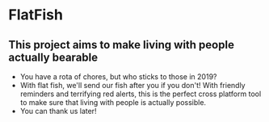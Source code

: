 # FlatFish
## This project aims to make living with people actually bearable

- You have a rota of chores, but who sticks to those in 2019?
- With flat fish, we'll send our fish after you if you don't! With friendly reminders and terrifying red alerts, this is the perfect cross platform tool to make sure that living with people is actually possible.
- You can thank us later!